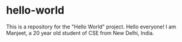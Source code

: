 # hello-world
This is a repository for the "Hello World" project.
Hello everyone! I am Manjeet, a 20 year old student of CSE from New Delhi, India.
